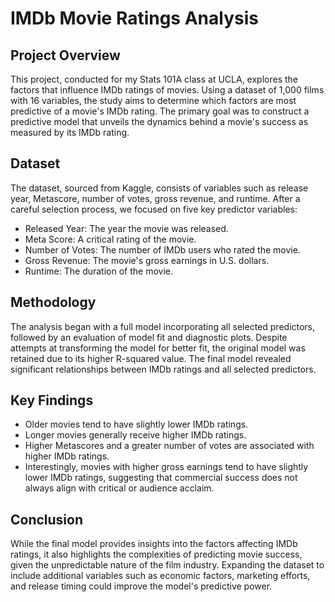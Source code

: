 # IMDb Movie Ratings Analysis

## Project Overview

This project, conducted for my Stats 101A class at UCLA, explores the factors that influence IMDb ratings of movies. Using a dataset of 1,000 films with 16 variables, the study aims to determine which factors are most predictive of a movie's IMDb rating. The primary goal was to construct a predictive model that unveils the dynamics behind a movie's success as measured by its IMDb rating.

## Dataset

The dataset, sourced from Kaggle, consists of variables such as release year, Metascore, number of votes, gross revenue, and runtime. After a careful selection process, we focused on five key predictor variables:

- Released Year: The year the movie was released.
- Meta Score: A critical rating of the movie.
- Number of Votes: The number of IMDb users who rated the movie.
- Gross Revenue: The movie's gross earnings in U.S. dollars.
- Runtime: The duration of the movie.

## Methodology

The analysis began with a full model incorporating all selected predictors, followed by an evaluation of model fit and diagnostic plots. Despite attempts at transforming the model for better fit, the original model was retained due to its higher R-squared value. The final model revealed significant relationships between IMDb ratings and all selected predictors.

## Key Findings

- Older movies tend to have slightly lower IMDb ratings.
- Longer movies generally receive higher IMDb ratings.
- Higher Metascores and a greater number of votes are associated with higher IMDb ratings.
- Interestingly, movies with higher gross earnings tend to have slightly lower IMDb ratings, suggesting that commercial success does not always align with critical or audience acclaim.

## Conclusion

While the final model provides insights into the factors affecting IMDb ratings, it also highlights the complexities of predicting movie success, given the unpredictable nature of the film industry. Expanding the dataset to include additional variables such as economic factors, marketing efforts, and release timing could improve the model's predictive power.
